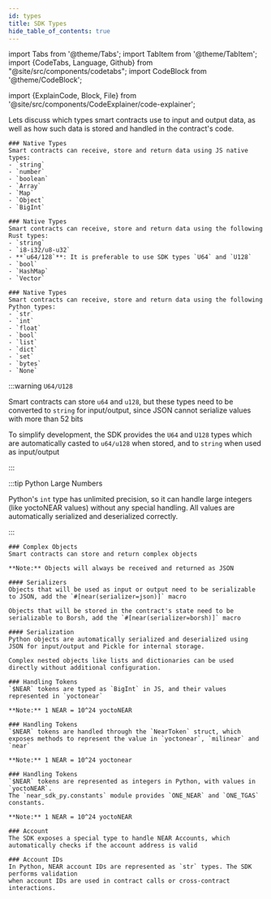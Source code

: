 ```yaml
---
id: types
title: SDK Types
hide_table_of_contents: true
---
```


import Tabs from '@theme/Tabs';
import TabItem from '@theme/TabItem';
import {CodeTabs, Language, Github} from "@site/src/components/codetabs";
import CodeBlock from '@theme/CodeBlock';

import {ExplainCode, Block, File} from '@site/src/components/CodeExplainer/code-explainer';

Lets discuss which types smart contracts use to input and output data, as well as how such data is stored and handled in the contract's code.

<ExplainCode languages="js,rust,python">

<Block highlights='{"js":"5,8,13"}' fname="hello-near">

    ### Native Types
    Smart contracts can receive, store and return data using JS native types:
    - `string`
    - `number`
    - `boolean`
    - `Array`
    - `Map`
    - `Object`
    - `BigInt`

</Block>

<Block highlights='{"rust":"6,13,22,27"}' fname="hello-near">

    ### Native Types
    Smart contracts can receive, store and return data using the following Rust types:
    - `string`
    - `i8-i32/u8-u32`
    - **`u64/128`**: It is preferable to use SDK types `U64` and `U128`
    - `bool`
    - `HashMap`
    - `Vector`

</Block>

<Block highlights='{"python":"11,16"}' fname="hello-near">

    ### Native Types
    Smart contracts can receive, store and return data using the following Python types:
    - `str`
    - `int`
    - `float`
    - `bool`
    - `list`
    - `dict`
    - `set`
    - `bytes`
    - `None`

</Block>

<Block highlights='{"rust": "1,15,24,81"}' fname="auction" type='info'>

:::warning `U64/U128`

Smart contracts can store `u64` and `u128`, but these types need to be converted to `string` for input/output, since JSON cannot serialize values with more than 52 bits

To simplify development, the SDK provides the `U64` and `U128` types which are automatically casted to `u64/u128` when stored, and to `string` when used as input/output

:::

</Block>

<Block highlights='{"python": "26,28"}' fname="auction" type='info'>

:::tip Python Large Numbers

Python's `int` type has unlimited precision, so it can handle large integers (like yoctoNEAR values) without any special handling. All values are automatically serialized and deserialized correctly.

:::

</Block>

<Block highlights='{"js":"3-6", "rust": "6-9", "python": "10-13"}' fname="auction">

    ### Complex Objects
    Smart contracts can store and return complex objects

    **Note:** Objects will always be received and returned as JSON

</Block>

<Block highlights='{"rust": "4"}' fname="auction">

    #### Serializers
    Objects that will be used as input or output need to be serializable to JSON, add the `#[near(serializer=json)]` macro

    Objects that will be stored in the contract's state need to be serializable to Borsh, add the `#[near(serializer=borsh)]` macro

</Block>

<Block highlights='{"python": "7,14,17,20"}' fname="auction">

    #### Serialization
    Python objects are automatically serialized and deserialized using JSON for input/output and Pickle for internal storage.

    Complex nested objects like lists and dictionaries can be used directly without additional configuration.

</Block>

<Block highlights='{"js": "5,10,28"}' fname="auction">

    ### Handling Tokens
    `$NEAR` tokens are typed as `BigInt` in JS, and their values represented in `yoctonear`

    **Note:** 1 NEAR = 10^24 yoctoNEAR

</Block>

<Block highlights='{"rust": "8,28,45"}' fname="auction">

    ### Handling Tokens
    `$NEAR` tokens are handled through the `NearToken` struct, which exposes methods to represent the value in `yoctonear`, `milinear` and `near`

    **Note:** 1 NEAR = 10^24 yoctonear

</Block>

<Block highlights='{"python": ""}' fname="auction">

    ### Handling Tokens
    `$NEAR` tokens are represented as integers in Python, with values in `yoctoNEAR`.
    The `near_sdk_py.constants` module provides `ONE_NEAR` and `ONE_TGAS` constants.

    **Note:** 1 NEAR = 10^24 yoctoNEAR

</Block>

<Block highlights='{"js": "4,29", "rust": "7,46", "python": ""}' fname="auction">

    ### Account
    The SDK exposes a special type to handle NEAR Accounts, which automatically checks if the account address is valid

</Block>

<Block highlights='{"python": ""}' fname="auction">

    ### Account IDs
    In Python, NEAR account IDs are represented as `str` types. The SDK performs validation
    when account IDs are used in contract calls or cross-contract interactions.

</Block>

<File language="js" fname="hello-near"
    url="https://github.com/near-examples/hello-near-examples/blob/main/contract-ts/src/contract.ts"
    start="2" end="18" />

<File language="rust" fname="hello-near"
    url="https://github.com/near-examples/hello-near-examples/blob/main/contract-rs/src/lib.rs"
    start="2" end="32" />

<File language="python" fname="hello-near" url="https://github.com/r-near/near-py-examples/blob/main/hello-near.py" start="2" end="18"></File>

<File language="js" fname="auction"
    url="https://github.com/near-examples/auctions-tutorial/blob/main/contract-ts/01-basic-auction/src/contract.ts"
    start="2" end="61" />

<File language="rust" fname="auction"
    url="https://github.com/near-examples/auctions-tutorial/blob/main/contract-rs/01-basic-auction/src/lib.rs"
    start="2" end="84" />
<File language="python" fname="auction" url="https://github.com/r-near/near-py-examples/blob/main/auction.py" start="2" end="122"></File>

</ExplainCode>
